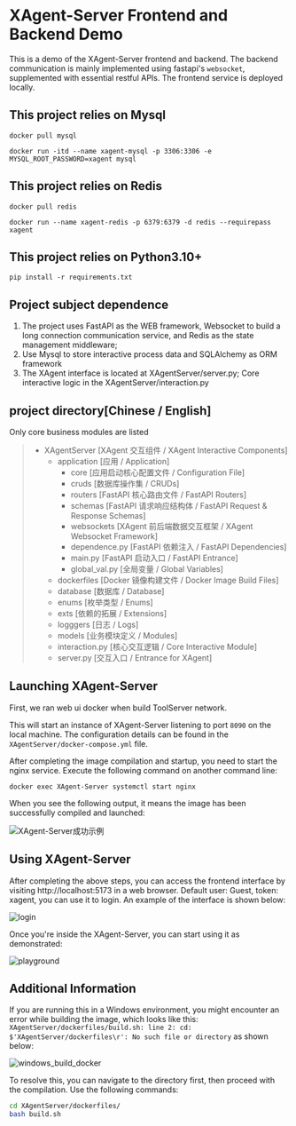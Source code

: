 # XAgent-Server Frontend and Backend Demo

This is a demo of the XAgent-Server frontend and backend. The backend communication is mainly implemented using fastapi's `websocket`, supplemented with essential restful APIs. The frontend service is deployed locally.

## This project relies on Mysql
```shell
docker pull mysql

docker run -itd --name xagent-mysql -p 3306:3306 -e MYSQL_ROOT_PASSWORD=xagent mysql
```

## This project relies on Redis
```shell
docker pull redis

docker run --name xagent-redis -p 6379:6379 -d redis --requirepass xagent
```

## This project relies on Python3.10+
```shell
pip install -r requirements.txt
```

## Project subject dependence
1. The project uses FastAPI as the WEB framework, Websocket to build a long connection communication service, and Redis as the state management middleware;
2. Use Mysql to store interactive process data and SQLAlchemy as ORM framework
3. The XAgent interface is located at XAgentServer/server.py; Core interactive logic in the XAgentServer/interaction.py


## project directory[Chinese / English]
Only core business modules are listed
>- XAgentServer [XAgent 交互组件 / XAgent Interactive Components]
>   - application [应用 / Application]
>       - core [应用启动核心配置文件 / Configuration File]
>       - cruds [数据库操作集 / CRUDs]
>       - routers [FastAPI 核心路由文件 / FastAPI Routers]
>       - schemas [FastAPI 请求响应结构体 / FastAPI Request & Response Schemas]
>       - websockets [XAgent 前后端数据交互框架 / XAgent Websocket Framework]
>       - dependence.py [FastAPI 依赖注入 / FastAPI Dependencies]
>       - main.py [FastAPI 启动入口 / FastAPI Entrance]
>       - global_val.py [全局变量 / Global Variables]
>   - dockerfiles [Docker 镜像构建文件 / Docker Image Build Files]
>   - database [数据库 / Database]
>   - enums [枚举类型 / Enums]
>   - exts [依赖的拓展 / Extensions]
>   - logggers [日志 / Logs]
>   - models [业务模块定义 / Modules]
>   - interaction.py [核心交互逻辑 / Core Interactive Module]
>   - server.py [交互入口 / Entrance for XAgent]



## Launching XAgent-Server

First, we ran web ui docker when build ToolServer network.

This will start an instance of XAgent-Server listening to port `8090` on the local machine. The configuration details can be found in the `XAgentServer/docker-compose.yml` file.

After completing the image compilation and startup, you need to start the nginx service. Execute the following command on another command line:

```
docker exec XAgent-Server systemctl start nginx
```

When you see the following output, it means the image has been successfully compiled and launched:

![XAgent-Server成功示例](https://gitee.com/sailaoda/pic2/raw/master/2023/202309272123424.png)


## Using XAgent-Server

After completing the above steps, you can access the frontend interface by visiting http://localhost:5173 in a web browser. Default user: Guest, token: xagent, you can use it to login. An example of the interface is shown below:

![login](https://gitee.com/sailaoda/pic2/raw/master/2023/202309272130865.png)

Once you're inside the XAgent-Server, you can start using it as demonstrated:

![playground](https://gitee.com/sailaoda/pic2/raw/master/2023/202309272132478.png)

## Additional Information

If you are running this in a Windows environment, you might encounter an error while building the image, which looks like this: `XAgentServer/dockerfiles/build.sh: line 2: cd: $'XAgentServer/dockerfiles\r': No such file or directory` as shown below:

![windows_build_docker](https://gitee.com/sailaoda/pic2/raw/master/2023/202309280213559.png)

To resolve this, you can navigate to the directory first, then proceed with the compilation. Use the following commands:

```bash
cd XAgentServer/dockerfiles/
bash build.sh
```

